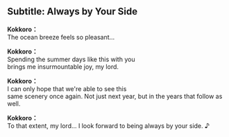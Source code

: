 # 

  
## Subtitle: Always by Your Side
  
**Kokkoro：**  
The ocean breeze feels so pleasant...  
  
**Kokkoro：**  
Spending the summer days like this with you  
brings me insurmountable joy, my lord.  
  
**Kokkoro：**  
I can only hope that we're able to see this  
same scenery once again. Not just next year, but in the years that follow as well.  
  
**Kokkoro：**  
To that extent, my lord... I look forward to being always by your side. ♪  
